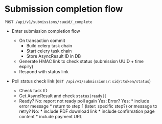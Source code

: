 # Submission completion flow

```
POST /api/v1/submissions/:uuid/_complete
```

* Enter submission completion flow
    * On transaction commit
        * Build celery task chain
        * Start celery task chain
        * Store AsyncResult ID in DB
    * Generate HMAC link to check status (submission UUID + time expiry)
    * Respond with status link

* Poll status check link (`GET /api/v1/submissions/:sid/:token/status`)
    * Check task ID
    * Get AsyncResult and check `status|ready()`
    * Ready?
        No:
            report not ready
            poll again
        Yes:
            Error?
                Yes:
                    * include error message
                    * return to step 1 (later: specific step?) or message to retry?
                No:
                    * include PDF download link
                    * include confirmation page content
                    * include payment URL
